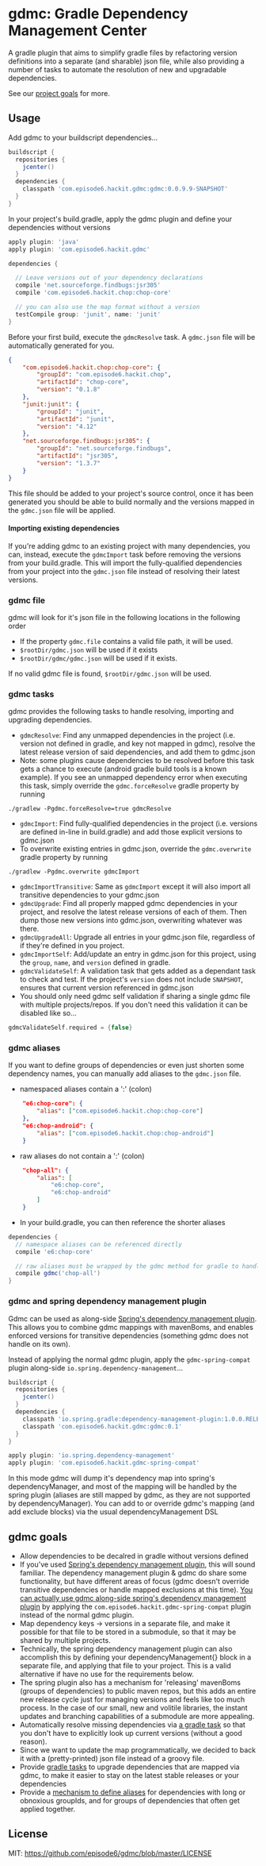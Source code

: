 gdmc: Gradle Dependency Management Center
=========================================
A gradle plugin that aims to simplify gradle files by refactoring version definitions into a separate (and sharable) json file, while also providing a number of tasks to automate the resolution of new and upgradable dependencies.

See our [project goals](#gdmc-goals) for more.

## Usage
Add gdmc to your buildscript dependencies...
```groovy
buildscript {
  repositories {
    jcenter()
  }
  dependencies {
    classpath 'com.episode6.hackit.gdmc:gdmc:0.0.9.9-SNAPSHOT'
  }
}
```

In your project's build.gradle, apply the gdmc plugin and define your dependencies without versions
```groovy
apply plugin: 'java'
apply plugin: 'com.episode6.hackit.gdmc'

dependencies {

  // Leave versions out of your dependency declarations
  compile 'net.sourceforge.findbugs:jsr305'
  compile 'com.episode6.hackit.chop:chop-core'

  // you can also use the map format without a version
  testCompile group: 'junit', name: 'junit'
}
```

Before your first build, execute the `gdmcResolve` task. A `gdmc.json` file will be automatically generated for you.
```json
{
    "com.episode6.hackit.chop:chop-core": {
        "groupId": "com.episode6.hackit.chop",
        "artifactId": "chop-core",
        "version": "0.1.8"
    },
    "junit:junit": {
        "groupId": "junit",
        "artifactId": "junit",
        "version": "4.12"
    },
    "net.sourceforge.findbugs:jsr305": {
        "groupId": "net.sourceforge.findbugs",
        "artifactId": "jsr305",
        "version": "1.3.7"
    }
}
```
This file should be added to your project's source control, once it has been generated you should be able to build normally and the versions mapped in the `gdmc.json` file will be applied.

#### Importing existing dependencies
If you're adding gdmc to an existing project with many dependencies, you can, instead, execute the `gdmcImport` task before removing the versions from your build.gradle. This will import the fully-qualified dependencies from your project into the `gdmc.json` file instead of resolving their latest versions.


### gdmc file
gdmc will look for it's json file in the following locations in the following order
- If the property `gdmc.file` contains a valid file path, it will be used.
- `$rootDir/gdmc.json` will be used if it exists
- `$rootDir/gdmc/gdmc.json` will be used if it exists.

If no valid gdmc file is found, `$rootDir/gdmc.json` will be used.

### gdmc tasks
gdmc provides the following tasks to handle resolving, importing and upgrading dependencies.
- `gdmcResolve`: Find any unmapped dependencies in the project (i.e. version not defined in gradle, and key not mapped in gdmc), resolve the latest release version of said dependencies, and add them to gdmc.json
 - Note: some plugins cause dependencies to be resolved before this task gets a chance to execute (android gradle build tools is a known example). If you see an unmapped dependency error when executing this task, simply override the `gdmc.forceResolve` gradle property by running
 ```
 ./gradlew -Pgdmc.forceResolve=true gdmcResolve
 ```
- `gdmcImport`: Find fully-qualified dependencies in the project (i.e. versions are defined in-line in build.gradle) and add those explicit versions to gdmc.json
 - To overwrite existing entries in gdmc.json, override the `gdmc.overwrite` gradle property by running
 ```
 ./gradlew -Pgdmc.overwrite gdmcImport
 ```
- `gdmcImportTransitive`: Same as `gdmcImport` except it will also import all transitive dependencies to your gdmc.json
- `gdmcUpgrade`: Find all properly mapped gdmc dependencies in your project, and resolve the latest release versions of each of them. Then dump those new versions into gdmc.json, overwriting whatever was there.
- `gdmcUpgradeAll`: Upgrade all entries in your gdmc.json file, regardless of if they're defined in you project.
- `gdmcImportSelf`: Add/update an entry in gdmc.json for this project, using the `group`, `name`, and `version` defined in gradle.
- `gdmcValidateSelf`: A validation task that gets added as a dependant task to check and test. If the project's `version` does not include `SNAPSHOT`, ensures that current version referenced in gdmc.json
 - You should only need gdmc self validation if sharing a single gdmc file with multiple projects/repos. If you don't need this validation it can be disabled like so...
 ```groovy
 gdmcValidateSelf.required = {false}
 ```

### gdmc aliases
If you want to define groups of dependencies or even just shorten some dependency names, you can manually add aliases to the `gdmc.json` file.

- namespaced aliases contain a ':' (colon)

```json
    "e6:chop-core": {
        "alias": ["com.episode6.hackit.chop:chop-core"]
    },
    "e6:chop-android": {
        "alias": ["com.episode6.hackit.chop:chop-android"]
    }
```

- raw aliases do not contain a ':' (colon)

```json
    "chop-all": {
        "alias": [
            "e6:chop-core",
            "e6:chop-android"
        ]
    }
```

- In your build.gradle, you can then reference the shorter aliases

```groovy
dependencies {
  // namespace aliases can be referenced directly
  compile 'e6:chop-core'

  // raw aliases must be wrapped by the gdmc method for gradle to handle them properly
  compile gdmc('chop-all')
}
```

### gdmc and spring dependency management plugin
Gdmc can be used as along-side [Spring's dependency management plugin](https://github.com/spring-gradle-plugins/dependency-management-plugin). This allows you to combine gdmc mappings with mavenBoms, and enables enforced versions for transitive dependencies (something gdmc does not handle on its own).

Instead of applying the normal gdmc plugin, apply the `gdmc-spring-compat` plugin along-side `io.spring.dependency-management`...
```groovy
buildscript {
  repositories {
    jcenter()
  }
  dependencies {
    classpath 'io.spring.gradle:dependency-management-plugin:1.0.0.RELEASE'
    classpath 'com.episode6.hackit.gdmc:gdmc:0.1'
  }
}

apply plugin: 'io.spring.dependency-management'
apply plugin: 'com.episode6.hackit.gdmc-spring-compat'
```
In this mode gdmc will dump it's dependency map into spring's dependencyManager, and most of the mapping will be handled by the spring plugin (aliases are still mapped by gdmc, as they are not supported by dependencyManager). You can add to or override gdmc's mapping (and add exclude blocks) via the usual dependencyManagement DSL

## gdmc goals
- Allow dependencies to be decalred in gradle without versions defined
 - If you've used [Spring's dependency management plugin](https://github.com/spring-gradle-plugins/dependency-management-plugin), this will sound familiar. The dependency management plugin & gdmc do share some functionality, but have different areas of focus (gdmc doesn't override transitive dependencies or handle mapped exclusions at this time). [You can actually use gdmc along-side spring's dependency management plugin](#gdmc-and-spring-dependency-management-plugin) by applying the `com.episode6.hackit.gdmc-spring-compat` plugin instead of the normal gdmc plugin.
- Map dependency keys -> versions in a separate file, and make it possible for that file to be stored in a submodule, so that it may be shared by multiple projects.
 - Technically, the spring dependency management plugin can also accomplish this by defining your dependencyManagement{} block in a separate file, and applying that file to your project. This is a valid alternative if have no use for the requirements below.
 - The spring plugin also has a mechanism for 'releasing' mavenBoms (groups of dependencies) to public maven repos, but this adds an entire new release cycle just for managing versions and feels like too much process. In the case of our small, new and volitile libraries, the instant updates and branching capabilities of a submodule are more appealing.
- Automatically resolve missing dependencies via [a gradle task](#gdmc-tasks) so that you don't have to explicitly look up current versions (without a good reason).
 - Since we want to update the map programmatically, we decided to back it with a (pretty-printed) json file instead of a groovy file.
- Provide [gradle tasks](#gdmc-tasks) to upgrade dependencies that are mapped via gdmc, to make it easier to stay on the latest stable releases or your dependencies
- Provide a [mechanism to define aliases](#gdmc-aliases) for dependencies with long or obnoxious groupIds, and for groups of dependencies that often get applied together.


## License
MIT: https://github.com/episode6/gdmc/blob/master/LICENSE